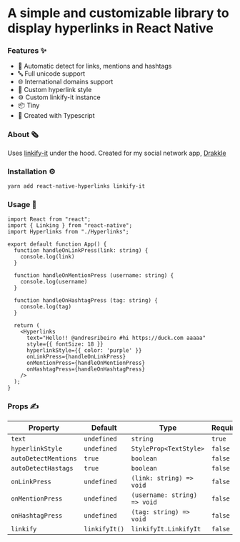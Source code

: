 # A simple and customizable library to display hyperlinks in React Native

### Features ✨

- 🛑 Automatic detect for links, mentions and hashtags
- 🔤 Full unicode support
- 🌐 International domains support
- 💅 Custom hyperlink style
- ⚙️ Custom linkify-it instance
- 📦 Tiny
- 🚀 Created with Typescript

### About 🗞️

Uses [linkify-it](https://github.com/markdown-it/linkify-it) under the hood. Created for my social network app, [Drakkle](https://play.google.com/store/apps/details?id=com.andresribeiro.drakkle)

### Installation ⚙️

```bash
yarn add react-native-hyperlinks linkify-it
```

### Usage 🔨

```tsx
import React from "react";
import { Linking } from "react-native";
import Hyperlinks from "./Hyperlinks";

export default function App() {
  function handleOnLinkPress(link: string) {
    console.log(link)
  }

  function handleOnMentionPress (username: string) {
    console.log(username)
  }

  function handleOnHashtagPress (tag: string) {
    console.log(tag)
  }

  return (
    <Hyperlinks
      text="Hello!! @andresribeiro #hi https://duck.com aaaaa"
      style={{ fontSize: 18 }}
      hyperlinkStyle={{ color: 'purple' }}
      onLinkPress={handleOnLinkPress}
      onMentionPress={handleOnMentionPress}
      onHashtagPress={handleOnHashtagPress}
    />
  );
}
```

### Props ✍️

| Property | Default | Type | Required
| ---- | ---- | ---- | ----
| `text` | `undefined` | `string` | `true`
| `hyperlinkStyle` | `undefined` | `StyleProp<TextStyle>` | `false`
| `autoDetectMentions` | `true` | `boolean` | `false`
| `autoDetectHastags` | `true` | `boolean` | `false`
| `onLinkPress` | `undefined` | `(link: string) => void` | `false`
| `onMentionPress` | `undefined` | `(username: string) => void` | `false`
| `onHashtagPress` | `undefined` | `(tag: string) => void` | `false`
| `linkify` | `linkifyIt()` | `linkifyIt.LinkifyIt` | `false`